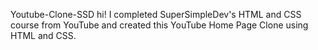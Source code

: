 Youtube-Clone-SSD
hi! I completed SuperSimpleDev's HTML and CSS course from YouTube and created this YouTube Home Page Clone using HTML and CSS.

